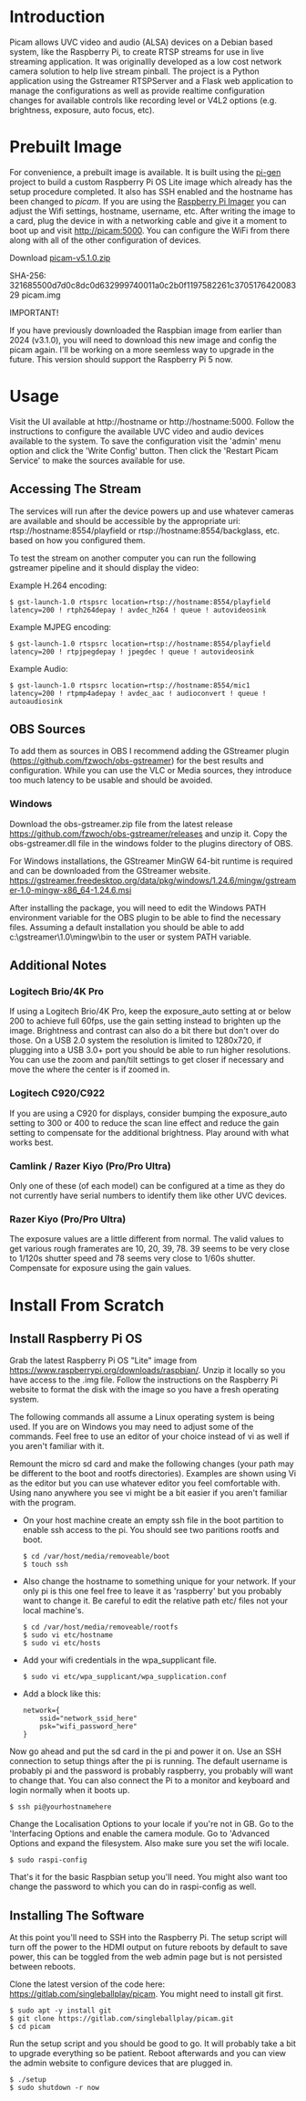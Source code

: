 # Introduction

Picam allows UVC video and audio (ALSA) devices on a Debian based system, like the Raspberry Pi, to create RTSP streams for use in live streaming application. It was originallly developed as a low cost network camera solution to help live stream pinball. The project is a Python application using the Gstreamer RTSPServer and a Flask web application to manage the configurations as well as provide realtime configuration changes for available controls like recording level or V4L2 options (e.g. brightness, exposure, auto focus, etc).

# Prebuilt Image

For convenience, a prebuilt image is available. It is built using the [pi-gen](https://github.com/aaronhanson/pi-gen/tree/picam) project to build a custom Raspberry Pi OS Lite image which already has the setup procedure completed. It also has SSH enabled and the hostname has been changed to *picam*. If you are using the [Raspberry Pi Imager](https://www.raspberrypi.com/documentation/computers/getting-started.html#raspberry-pi-imager) you can adjust the Wifi settings, hostname, username, etc. After writing the image to a card, plug the device in with a networking cable and give it a moment to boot up and visit [http://picam:5000](http://picam:5000). You can configure the WiFi from there along with all of the other configuration of devices.

Download [picam-v5.1.0.zip](https://drive.google.com/file/d/1_R82zsDOBa184Up59i7SxrO88jr8aJYl/view?usp=sharing)

SHA-256: 321685500d7d0c8dc0d632999740011a0c2b0f1197582261c370517642008329  picam.img

IMPORTANT!

If you have previously downloaded the Raspbian image from earlier than 2024 (v3.1.0), you will need to download this new image and config the picam again. I'll be working on a more seemless way to upgrade in the future. This version should support the Raspberry Pi 5 now.

# Usage

Visit the UI available at http://hostname or http://hostname:5000. Follow the instructions to configure the available UVC video and audio devices available to the system. To save the configuration visit the 'admin' menu option and click the 'Write Config' button. Then click the 'Restart Picam Service' to make the sources available for use.

## Accessing The Stream

The services will run after the device powers up and use whatever cameras are available and should be accessible by the appropriate uri: rtsp://hostname:8554/playfield or rtsp://hostname:8554/backglass, etc. based on how you configured them.

To test the stream on another computer you can run the following gstreamer pipeline and it should display the video:

Example H.264 encoding:

    $ gst-launch-1.0 rtspsrc location=rtsp://hostname:8554/playfield latency=200 ! rtph264depay ! avdec_h264 ! queue ! autovideosink

Example MJPEG encoding:

    $ gst-launch-1.0 rtspsrc location=rtsp://hostname:8554/playfield latency=200 ! rtpjpegdepay ! jpegdec ! queue ! autovideosink

Example Audio:

    $ gst-launch-1.0 rtspsrc location=rtsp://hostname:8554/mic1 latency=200 ! rtpmp4adepay ! avdec_aac ! audioconvert ! queue ! autoaudiosink

## OBS Sources

To add them as sources in OBS I recommend adding the GStreamer plugin (https://github.com/fzwoch/obs-gstreamer) for the best results and configuration. While you can use the VLC or Media sources, they introduce too much latency to be usable and should be avoided.

### Windows

Download the obs-gstreamer.zip file from the latest release https://github.com/fzwoch/obs-gstreamer/releases and unzip it. Copy the obs-gstreamer.dll file in the windows folder to the plugins directory of OBS.

For Windows installations, the GStreamer MinGW 64-bit runtime is required and can be downloaded from the GStreamer website.
https://gstreamer.freedesktop.org/data/pkg/windows/1.24.6/mingw/gstreamer-1.0-mingw-x86_64-1.24.6.msi

After installing the package, you will need to edit the Windows PATH environment variable for the OBS plugin to be able to find the necessary files. Assuming a default installation you should be able to add c:\gstreamer\1.0\mingw\bin to the user or system PATH variable.


## Additional Notes

### Logitech Brio/4K Pro

If using a Logitech Brio/4K Pro, keep the exposure_auto setting at or below 200 to achieve full 60fps, use the gain setting instead to brighten up the image. Brightness and contrast can also do a bit there but don't over do those. On a USB 2.0 system the resolution is limited to 1280x720, if plugging into a USB 3.0+ port you should be able to run higher resolutions. You can use the zoom and pan/tilt settings to get closer if necessary and move the where the center is if zoomed in.

### Logitech C920/C922

If you are using a C920 for displays, consider bumping the exposure_auto setting to 300 or 400 to reduce the scan line effect and reduce the gain setting to compensate for the additional brightness. Play around with what works best.

### Camlink / Razer Kiyo (Pro/Pro Ultra)

Only one of these (of each model) can be configured at a time as they do not currently have serial numbers to identify them like other UVC devices.

### Razer Kiyo (Pro/Pro Ultra)

The exposure values are a little different from normal. The valid values to get various rough framerates are 10, 20, 39, 78. 39 seems to be very close to 1/120s shutter speed and 78 seems very close to 1/60s shutter. Compensate for exposure using the gain values.

# Install From Scratch

## Install Raspberry Pi OS

Grab the latest Raspberry Pi OS "Lite" image from https://www.raspberrypi.org/downloads/raspbian/. Unzip it locally so you have access to the .img file. Follow the instructions on the Raspberry Pi website to format the disk with the image so you have a fresh operating system.

The following commands all assume a Linux operating system is being used. If you are on Windows you may need to adjust some of the commands. Feel free to use an editor of your choice instead of vi as well if you aren't familiar with it.

Remount the micro sd card and make the following changes (your path may be different to the boot and rootfs directories). Examples are shown using Vi as the editor but you can use whatever editor you feel comfortable with. Using nano anywhere you see vi might be a bit easier if you aren't familiar with the program.

- On your host machine create an empty ssh file in the boot partition to enable ssh access to the pi. You should see two paritions rootfs and boot.

    ```
    $ cd /var/host/media/removeable/boot
    $ touch ssh
    ```

- Also change the hostname to something unique for your network. If your only pi is this one feel free to leave it as 'raspberry' but you probably want to change it. Be careful to edit the relative path etc/ files not your local machine's.

    ```
    $ cd /var/host/media/removeable/rootfs
    $ sudo vi etc/hostname
    $ sudo vi etc/hosts
    ```

- Add your wifi credentials in the wpa_supplicant file.

    ```
    $ sudo vi etc/wpa_supplicant/wpa_supplication.conf
    ```

- Add a block like this:

    ```
    network={
        ssid="network_ssid_here"
        psk="wifi_password_here"
    }
    ```

Now go ahead and put the sd card in the pi and power it on. Use an SSH connection to setup things after the pi is running. The default username is probably pi and the password is probably raspberry, you probably will want to change that. You can also connect the Pi to a monitor and keyboard and login normally when it boots up.

    $ ssh pi@yourhostnamehere

Change the Localisation Options to your locale if you're not in GB. Go to the 'Interfacing Options and enable the camera module. Go to 'Advanced Options and expand the filesystem. Also make sure you set the wifi locale.

    $ sudo raspi-config

That's it for the basic Raspbian setup you'll need. You might also want too change the password to which you can do in raspi-config as well.

## Installing The Software

At this point you'll need to SSH into the Raspberry Pi. The setup script will turn off the power to the HDMI output on future reboots by default to save power, this can be toggled from the web admin page but is not persisted between reboots.

Clone the latest version of the code here: https://gitlab.com/singleballplay/picam. You might need to install git first.

    $ sudo apt -y install git
    $ git clone https://gitlab.com/singleballplay/picam.git
    $ cd picam

Run the setup script and you should be good to go. It will probably take a bit to upgrade everything so be patient. Reboot afterwards and you can view the admin website to configure devices that are plugged in.

    $ ./setup
    $ sudo shutdown -r now
